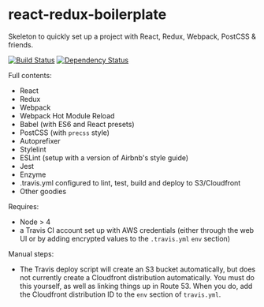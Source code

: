 # react-redux-boilerplate

Skeleton to quickly set up a project with React, Redux, Webpack, PostCSS & friends.

[![Build Status](https://travis-ci.org/bjacobel/react-redux-boilerplate.svg?branch=master)](https://travis-ci.org/bjacobel/react-redux-boilerplate) [![Dependency Status](https://david-dm.org/bjacobel/react-redux-boilerplate.svg)](https://david-dm.org/bjacobel/react-redux-boilerplate)

Full contents:
  - React
  - Redux
  - Webpack
  - Webpack Hot Module Reload
  - Babel (with ES6 and React presets)
  - PostCSS (with `precss` style)
  - Autoprefixer
  - Stylelint
  - ESLint (setup with a version of Airbnb's style guide)
  - Jest
  - Enzyme
  - .travis.yml configured to lint, test, build and deploy to S3/Cloudfront
  - Other goodies


Requires:
  - Node > 4
  - a Travis CI account set up with AWS credentials (either through the web UI or by adding encrypted values to the `.travis.yml` `env` section)

Manual steps:
  - The Travis deploy script will create an S3 bucket automatically, but does not currently create a Cloudfront distribution automatically. You must do this yourself, as well as linking things up in Route 53. When you do, add the Cloudfront distribution ID to the `env` section of `travis.yml`.
